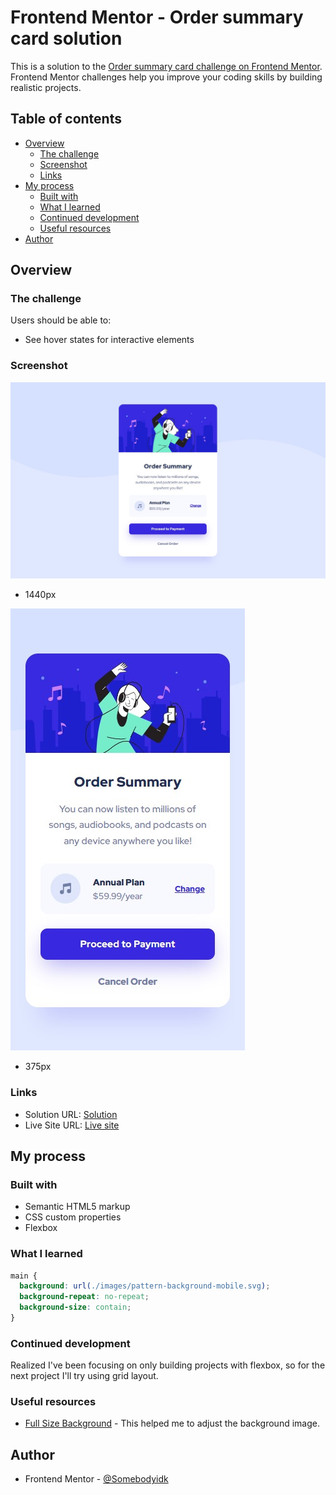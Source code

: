 # Frontend Mentor - Order summary card solution

This is a solution to the [Order summary card challenge on Frontend Mentor](https://www.frontendmentor.io/challenges/order-summary-component-QlPmajDUj). Frontend Mentor challenges help you improve your coding skills by building realistic projects. 

## Table of contents

- [Overview](#overview)
  - [The challenge](#the-challenge)
  - [Screenshot](#screenshot)
  - [Links](#links)
- [My process](#my-process)
  - [Built with](#built-with)
  - [What I learned](#what-i-learned)
  - [Continued development](#continued-development)
  - [Useful resources](#useful-resources)
- [Author](#author)


## Overview

### The challenge

Users should be able to:

- See hover states for interactive elements

### Screenshot

![ProjectScreenshot1440px](./screenshot/FrontEndMentor1.jpg)

- 1440px

![ProjectScreenshot375px](./screenshot/FrontEndMentor2.jpg)

- 375px

### Links

- Solution URL: [Solution](https://www.frontendmentor.io/solutions/order-summary-html-and-css-W3FkKMqrkQ)
- Live Site URL: [Live site](https://igordgomes.github.io/FM-Order-Summary/)


## My process

### Built with

- Semantic HTML5 markup
- CSS custom properties
- Flexbox

### What I learned

```css
main {
  background: url(./images/pattern-background-mobile.svg);
  background-repeat: no-repeat;
  background-size: contain;
}
```

### Continued development

Realized I've been focusing on only building projects with flexbox, so for the next project I'll try using grid layout.

### Useful resources

- [Full Size Background](https://stackoverflow.com/questions/14059429/css-full-size-background-image) - This helped me to adjust the background image.


## Author

- Frontend Mentor - [@Somebodyidk](https://www.frontendmentor.io/profile/Somebodyidk)

